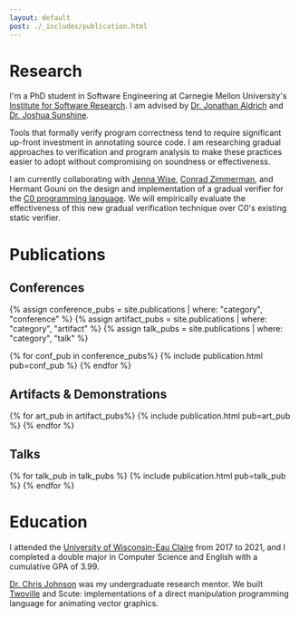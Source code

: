 ```yaml
---
layout: default
post: ./_includes/publication.html
---
```

# Research

I'm a PhD student in Software Engineering at Carnegie Mellon University's [Institute for Software Research](https://www.isri.cmu.edu/). I am advised by [Dr. Jonathan Aldrich](https://www.cs.cmu.edu/~aldrich/) and [Dr. Joshua Sunshine](https://www.cs.cmu.edu/~jssunshi/). 

Tools that formally verify program correctness tend to require significant up-front investment in annotating source code. I am researching gradual approaches to verification and program analysis to make these practices easier to adopt without compromising on soundness or effectiveness. 

I am currently collaborating with [Jenna Wise](https://www.cs.cmu.edu/~jlwise/), [Conrad Zimmerman](https://conradz.com/), and Hermant Gouni on the design and implementation of a gradual verifier for the [C0 programming language](http://reports-archive.adm.cs.cmu.edu/anon/2010/CMU-CS-10-145.pdf). We will empirically evaluate the effectiveness of this new gradual verification technique over C0's existing static verifier.

# Publications

## Conferences
{% assign conference_pubs = site.publications | where: "category", "conference" %}
{% assign artifact_pubs = site.publications | where: "category", "artifact" %}
{% assign talk_pubs = site.publications | where: "category", "talk" %}

{% for conf_pub in conference_pubs%}
{% include publication.html pub=conf_pub %}
{% endfor %}

## Artifacts & Demonstrations

{% for art_pub in artifact_pubs%}
{% include publication.html pub=art_pub %}
{% endfor %}

## Talks

{% for talk_pub in talk_pubs %}
{% include publication.html pub=talk_pub %}
{% endfor %}

# Education

I attended the [University of Wisconsin-Eau Claire](https://www.uwec.edu/) from 2017 to 2021, and I completed a double major in Computer Science and English with a cumulative GPA of 3.99.  

[Dr. Chris Johnson](https://www.jmu.edu/cise/cs/people/faculty-staff/johnson-chris.shtml) was my undergraduate research mentor. We built [Twoville](https://twodee.org/blog/18119) and Scute: implementations of a direct manipulation programming language for animating vector graphics.
